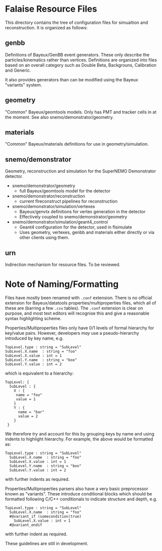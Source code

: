 Falaise Resource Files
======================

This directory contains the tree of configuration files for simualtion
and reconstruction. It is organized as follows:

genbb
-----

Definitions of Bayeux/GenBB event generators. These only describe
the particles/kinematics rather than vertices. Definitions are
organized into files based on an overall category such as Double Beta,
Backgrouns, Calibration and Generic.

It also provides generators than can be modified using the Bayeux
"variants" system.


geometry
--------

"Common" Bayeux/geomtools models. Only has PMT and tracker cells in
at the moment. See also snemo/demonstrator/geometry.


materials
---------

"Common" Bayeux/materials definitions for use in geometry/simulation.


snemo/demonstrator
------------------

Geometry, reconstruction and simulation for the SuperNEMO Demonstrator
detector.

- snemo/demonstrator/geometry
  - full Bayeux/geomtools model for the detector
- snemo/demonstrator/reconstruction
  - current flreconstruct pipelines for reconstruction
- snemo/demonstrator/simulation/vertexes
  - Bayeux/genvtx definitions for vertex generation in the detector
  - Effectively coupled to snemo/demonstrator/geometry
- snemo/demonstrator/simulation/geant4_control
  - Geant4 configuration for the detector, used in flsimulate
  - Uses geometry, vertexes, genbb and materials either directly
    or via other clients using them.

urn
---
Indirection mechanism for resource files. To be reviewed.


Note of Naming/Formatting
=========================

Files have mostly been renamed with `.conf` extension. There is no
official extension for Bayeux/datatools properties/multiproperties
files, which all of these are (barring a few `.csv` tables). The
`.conf` extension is clear on purpose, and most text editors will
recognise this and give a reasonable syntax highlighting scheme.

Properties/Multiproperties files only have 0/1 levels of formal
hierarchy for key/value pairs. However, developers *may* use a pseudo-hierarchy introduced
by key name, e.g.

```
TopLevel.type : string = "SubLevel"
SubLevel.X.name  : string = "foo"
SubLevel.X.value : int = 1
SubLevel.Y.name  : string = "boo"
SubLevel.Y.value : int = 2
```

which is equivalent to a hierarchy:

```
TopLevel: {
  SubLevel : {
    X : {
     name = "foo"
     value = 1
    }
    Y : {
      name = "bar"
      value = 2
    }
 }
```

We therefore *try* and account for this by grouping keys by name
and using indents to highlight hierarchy. For example, the above
would be formatted as:

```
TopLevel.type : string = "SubLevel"
  SubLevel.X.name  : string = "foo"
  SubLevel.X.value : int = 1
  SubLevel.Y.name  : string = "boo"
  SubLevel.Y.value : int = 2
```

with further indents as required.

Properties/Multiproperties parsers also have a very basic preprocessor
known as "variants". These introduce conditional blocks which should
be formatted following C/C++ conditionals to indicate structure and
depth, e.g.

```
TopLevel.type : string = "SubLevel"
  SubLevel.X.name  : string = "foo"
  #@variant_if (somecondition|true)
    SubLevel.X.value : int = 1
  #@variant_endif
```

with further indent as required.

These guidelines are still in development.
